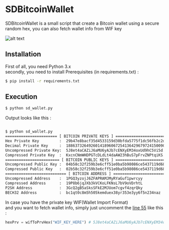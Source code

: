 SDBitcoinWallet
===========
SDBitcoinWallet is a small script that create a Bitcoin wallet
using a secure random hex, you can also fetch wallet info from
WIF key

![alt text](https://i.imgur.com/KmTrETZ.png)

Installation
-------------
First of all, you need Python 3.x <br/>
secondly, you need to install Prerequisites (in requirements.txt) :
```bash
$ pip install -r requirements.txt
```
Execution
-------------
```bash
$ python sd_wallet.py
```
Output looks like this :
```bash

$ python sd_wallet.py
======================= [ BITCOIN PRIVATE KEYS ] =======================
Hex Private Key         :  29b47e8bacf35d4533159d30bfda5775f1dc56fb2c2d926368ac219........
Decimal Private Key     :  1886373264926014189606725413642967972415009094506665993999186467........
Uncompressed Private Key:  5J8et4aCAZiJ6aMU6yAJb7cENXyEM34oxUd9hC5Vi5d........
Compressed Private Key  :  KxcnCNmWHDPGTcDLdLt4daAW23hBuS7pFrvZNPtqiKS........
======================== [ BITCOIN PUBLIC KEYS ] ========================
Uncompressed Public Key :  04b58c32f259b3e6cff51e0ba5b98086ce5437119d68187c2e4742bbc395e68d8937fcce9ecd745b46a47cddbc55f76435bb623951b9d840073646314668f45346
Compressed Public Key   :  02b58c32f259b3e6cff51e0ba5b98086ce5437119d68187c2e4742bbc395e68d89
=========================== [ BITCOIN ADDRESS ] ===========================
Uncompressed Address    :  1PGQ3yzojJ6ZFAPRAMJMyRYaGuf1pwrcyy
Compressed Address      :  19P8b6jqJXb3kVCKoLFKNsL7bV9oVDrhtL
P2SH Address            :  3GcQ2gB5aSksSFkE2MJUom7cgvf4zqrQky
BECH32 Address          :  bc1qt0c8m5h505kemduex38yr353e3yy6f5n234naz
```
In case you have the private key WIF(Wallet Import Format)<br/>
and you want to fetch wallet info, simply just uncomment the [line 55](https://github.com/brahimdarmouch/SDBitcoinWallet/blob/master/sd_wallet.py#L55) like this :
```python
hexPrv = wifToPrvHex("WIF_KEY_HERE") # 5J8et4aCAZiJ6aMU6yAJb7cENXyEM34oxUd9hC5Vi5d........
```
